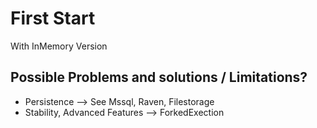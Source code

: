 # First Start

With InMemory Version


## Possible Problems and solutions / Limitations?

* Persistence --> See Mssql, Raven, Filestorage
* Stability, Advanced Features --> ForkedExection

